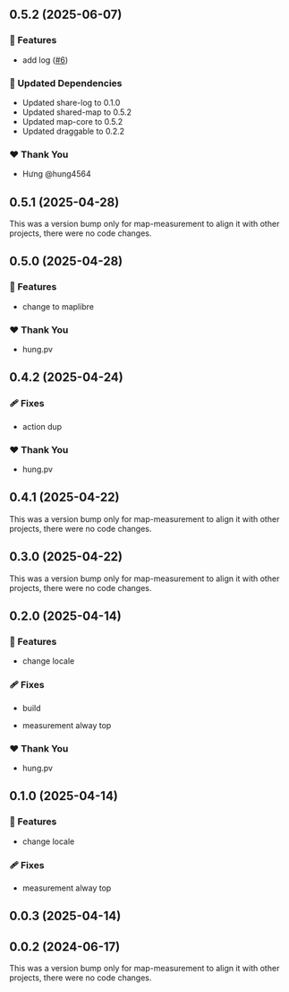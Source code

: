 ## 0.5.2 (2025-06-07)

### 🚀 Features

- add log ([#6](https://github.com/hung4564/vue-library/pull/6))

### 🧱 Updated Dependencies

- Updated share-log to 0.1.0
- Updated shared-map to 0.5.2
- Updated map-core to 0.5.2
- Updated draggable to 0.2.2

### ❤️ Thank You

- Hưng @hung4564

## 0.5.1 (2025-04-28)

This was a version bump only for map-measurement to align it with other projects, there were no code changes.

## 0.5.0 (2025-04-28)

### 🚀 Features

- change to maplibre

### ❤️ Thank You

- hung.pv

## 0.4.2 (2025-04-24)

### 🩹 Fixes

- action dup

### ❤️ Thank You

- hung.pv

## 0.4.1 (2025-04-22)

This was a version bump only for map-measurement to align it with other projects, there were no code changes.

## 0.3.0 (2025-04-22)

This was a version bump only for map-measurement to align it with other projects, there were no code changes.

## 0.2.0 (2025-04-14)

### 🚀 Features

- change locale

### 🩹 Fixes

- build

- measurement alway top

### ❤️ Thank You

- hung.pv

## 0.1.0 (2025-04-14)

### 🚀 Features

- change locale

### 🩹 Fixes

- measurement alway top

## 0.0.3 (2025-04-14)

## 0.0.2 (2024-06-17)

This was a version bump only for map-measurement to align it with other projects, there were no code changes.

